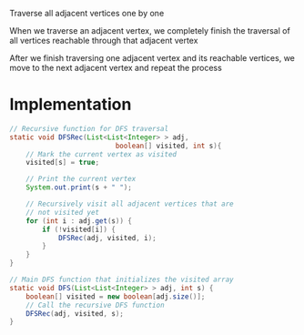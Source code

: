Traverse all adjacent vertices one by one

When we traverse an adjacent vertex, we completely finish the traversal of all vertices reachable through that adjacent vertex

After we finish traversing one adjacent vertex and its reachable vertices, we move to the next adjacent vertex and repeat the process

# Implementation

```java
// Recursive function for DFS traversal
static void DFSRec(List<List<Integer> > adj,
						  boolean[] visited, int s){
	// Mark the current vertex as visited
	visited[s] = true;

	// Print the current vertex
	System.out.print(s + " ");

	// Recursively visit all adjacent vertices that are
	// not visited yet
	for (int i : adj.get(s)) {
		if (!visited[i]) {
			DFSRec(adj, visited, i);
		}
	}
}

// Main DFS function that initializes the visited array
static void DFS(List<List<Integer> > adj, int s) {
	boolean[] visited = new boolean[adj.size()];
	// Call the recursive DFS function
	DFSRec(adj, visited, s);
}
```

